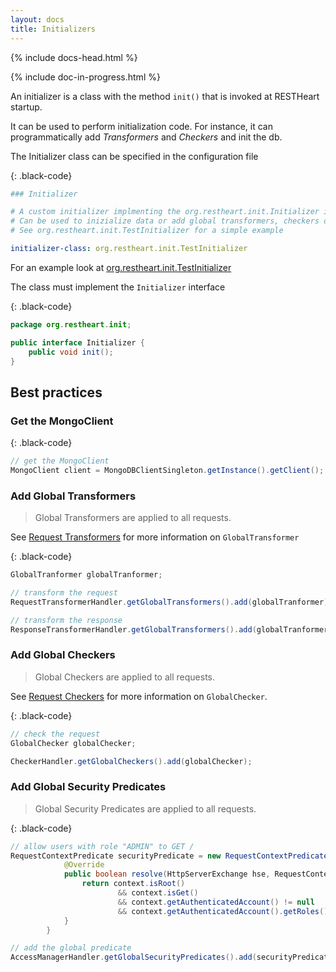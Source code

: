 ```yaml
---
layout: docs
title: Initializers
---
```


<div markdown="1" class="col-12 col-md-9 col-xl-8 py-md-3 bd-content">

{% include docs-head.html %} 

{% include doc-in-progress.html %}

An initializer is a class with the method `init()` that is invoked at RESTHeart startup.

It can be used to perform initialization code. For instance, it can programmatically add _Transformers_ and _Checkers_ and init the db.

The Initializer class can be specified in the configuration file

{: .black-code}
``` yml
### Initializer

# A custom initializer implmenting the org.restheart.init.Initializer interface
# Can be used to inizialize data or add global transformers, checkers or security predicates
# See org.restheart.init.TestInitializer for a simple example

initializer-class: org.restheart.init.TestInitializer
```

For an example look at [org.restheart.init.TestInitializer](https://github.com/SoftInstigate/restheart/blob/master/src/main/java/org/restheart/init/TestInitializer.java)

The class must implement the `Initializer` interface

{: .black-code}
``` java
package org.restheart.init;

public interface Initializer {
    public void init();
}
```
## Best practices

### Get the MongoClient

{: .black-code}
``` java
// get the MongoClient
MongoClient client = MongoDBClientSingleton.getInstance().getClient();
```

### Add Global Transformers

> Global Transformers are applied to all requests.

See [Request Transformers](/learn/request-transformers#global-transformers) for more information on `GlobalTransformer`

{: .black-code}
``` java
GlobalTranformer globalTranformer;

// transform the request
RequestTransformerHandler.getGlobalTransformers().add(globalTranformer);

// transform the response
ResponseTransformerHandler.getGlobalTransformers().add(globalTranformer);
```

### Add Global Checkers

> Global Checkers are applied to all requests.

See [Request Checkers](/learn/request-checkers#global-checkers) for more information on `GlobalChecker`.

{: .black-code}
``` java
// check the request
GlobalChecker globalChecker;

CheckerHandler.getGlobalCheckers().add(globalChecker);
```

### Add Global Security Predicates

> Global Security Predicates are applied to all requests.

{: .black-code}
``` java
// allow users with role "ADMIN" to GET /
RequestContextPredicate securityPredicate = new RequestContextPredicate() {
            @Override
            public boolean resolve(HttpServerExchange hse, RequestContext context) {
                return context.isRoot()
                        && context.isGet()
                        && context.getAuthenticatedAccount() != null
                        && context.getAuthenticatedAccount().getRoles().contains("ADMIN");
            }
        }

// add the global predicate
AccessManagerHandler.getGlobalSecurityPredicates().add(securityPredicate);
```

